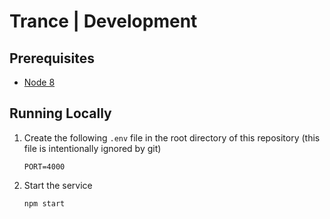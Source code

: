 # Trance | Development

## Prerequisites

-   [Node 8](https://nodejs.org/en/download/)

## Running Locally

1.  Create the following `.env` file in the root directory of this repository (this file is intentionally ignored by git)

    ```
    PORT=4000
    ```

1.  Start the service

    ````
    npm start
    ````

